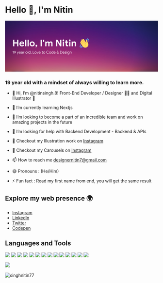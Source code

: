 <h1 align="left">Hello 👋, I'm Nitin</h1>

![](https://raw.githubusercontent.com/singhnitin77/singhnitin77/main/github-banner.png)

<h3 align="left">19 year old with a mindset of always willing to learn more.</h3>

- 🔭 Hi, I’m @nitinsingh.8! Front-End Developer / Designer 👩‍💻 and Digital Illustrator 🎨

- 🌱 I’m currently learning Nextjs

- 👯 I’m looking to become a part of an incredible team and work on amazing projects in the future

- 🤝 I’m looking for help with Backend Development - Backend & APIs

- 🎨 Checkout my Illustration work on [Instagram](https://www.instagram.com/thenitinsingh7/)

- 🎨 Checkout my Carousels on [Instagram](https://www.instagram.com/thedesignernitin/)

- 📫 How to reach me designernitin7@gmail.com

- 😄 Pronouns : (He/Him)

- ⚡ Fun fact : Read my first name from end, you will get the same result

## Explore my web presence 🌍

- [Instagram](https://www.instagram.com/thenitinsingh7/)
- [LinkedIn](https://www.linkedin.com/in/singhnitin16/)
- [Twitter](https://twitter.com/singh_nitin16)
- [Codepen](https://codepen.io/singh_nitin16/)

## Languages and Tools

![](https://img.shields.io/badge/HTML5-E34F26?style=for-the-badge&logo=html5&logoColor=white)
![](https://img.shields.io/badge/JavaScript-F7DF1E?style=for-the-badge&logo=javascript&logoColor=black)
![](https://img.shields.io/badge/Node.js-43853D?style=for-the-badge&logo=node.js&logoColor=white)
![](https://img.shields.io/badge/CSS3-1572B6?style=for-the-badge&logo=css3&logoColor=white)
![](https://img.shields.io/badge/Sass-CC6699?style=for-the-badge&logo=sass&logoColor=white)
![](https://img.shields.io/badge/Express.js-404D59?style=for-the-badge)
![](https://img.shields.io/badge/React-20232A?style=for-the-badge&logo=react&logoColor=61DAFB)
![](https://img.shields.io/badge/Tailwind_CSS-38B2AC?style=for-the-badge&logo=tailwind-css&logoColor=white)
![](https://img.shields.io/badge/Bootstrap-563D7C?style=for-the-badge&logo=bootstrap&logoColor=white)
![](https://img.shields.io/badge/Netlify-00C7B7?style=for-the-badge&logo=netlify&logoColor=white)
![](https://img.shields.io/badge/MongoDB-4EA94B?style=for-the-badge&logo=mongodb&logoColor=white)
![](https://img.shields.io/badge/Heroku-430098?style=for-the-badge&logo=heroku&logoColor=white)
![](https://img.shields.io/badge/Google_Cloud-4285F4?style=for-the-badge&logo=google-cloud&logoColor=white)
![](https://img.shields.io/badge/figma-0AC97F?style=for-the-badge&logo=figma&logoColor=white)


![](https://github-readme-stats.vercel.app/api?username=singhnitin77&show_icons=true&bg_color=45,fc00ff,00dbde&title_color=fff&text_color=fff)

<p><img align="center" src="https://github-readme-streak-stats.herokuapp.com/?user=singhnitin77&" alt="singhnitin77" /></p>




